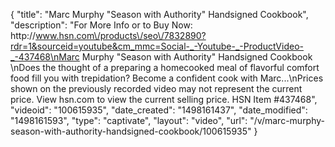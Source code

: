 {
    "title": "Marc Murphy \"Season with Authority\" Handsigned Cookbook",
    "description": "For More Info or to Buy Now: http:\/\/www.hsn.com\/products\/seo\/7832890?rdr=1&sourceid=youtube&cm_mmc=Social-_-Youtube-_-ProductVideo-_-437468\nMarc Murphy \"Season with Authority\" Handsigned Cookbook  \nDoes the thought of a preparing a homecooked meal of flavorful comfort food fill you with trepidation? Become a confident cook with Marc...\nPrices shown on the previously recorded video may not represent the current price.  View hsn.com to view the current selling price. HSN Item #437468",
    "videoid": "100615935",
    "date_created": "1498161437",
    "date_modified": "1498161593",
    "type": "captivate",
    "layout": "video",
    "url": "\/v\/marc-murphy-season-with-authority-handsigned-cookbook\/100615935"
}